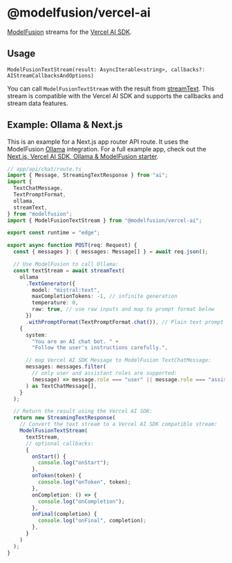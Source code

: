 # @modelfusion/vercel-ai

[ModelFusion](https://github.com/lgrammel/modelfusion) streams for the [Vercel AI SDK](https://github.com/vercel/ai).

## Usage

`ModelFusionTextStream(result: AsyncIterable<string>, callbacks?: AIStreamCallbacksAndOptions)`

You can call `ModelFusionTextStream` with the result from [streamText](https://modelfusion.dev/guide/function/generate-text#streamtext). This stream is compatible with the Vercel AI SDK and supports the callbacks and stream data features.

## Example: Ollama & Next.js

This is an example for a Next.js app router API route. It uses the ModelFusion [Ollama](https://github.com/jmorganca/ollama) integration. For a full example app, check out the [Next.js, Vercel AI SDK, Ollama & ModelFusion starter](https://github.com/lgrammel/modelfusion-ollama-nextjs-starter).

```ts
// app/api/chat/route.ts
import { Message, StreamingTextResponse } from "ai";
import {
  TextChatMessage,
  TextPromptFormat,
  ollama,
  streamText,
} from "modelfusion";
import { ModelFusionTextStream } from "@modelfusion/vercel-ai";

export const runtime = "edge";

export async function POST(req: Request) {
  const { messages }: { messages: Message[] } = await req.json();

  // Use ModelFusion to call Ollama:
  const textStream = await streamText(
    ollama
      .TextGenerator({
        model: "mistral:text",
        maxCompletionTokens: -1, // infinite generation
        temperature: 0,
        raw: true, // use raw inputs and map to prompt format below
      })
      .withPromptFormat(TextPromptFormat.chat()), // Plain text prompt
    {
      system:
        "You are an AI chat bot. " +
        "Follow the user's instructions carefully.",

      // map Vercel AI SDK Message to ModelFusion TextChatMessage:
      messages: messages.filter(
        // only user and assistant roles are supported:
        (message) => message.role === "user" || message.role === "assistant"
      ) as TextChatMessage[],
    }
  );

  // Return the result using the Vercel AI SDK:
  return new StreamingTextResponse(
    // Convert the text stream to a Vercel AI SDK compatible stream:
    ModelFusionTextStream(
      textStream,
      // optional callbacks:
      {
        onStart() {
          console.log("onStart");
        },
        onToken(token) {
          console.log("onToken", token);
        },
        onCompletion: () => {
          console.log("onCompletion");
        },
        onFinal(completion) {
          console.log("onFinal", completion);
        },
      }
    )
  );
}
```
